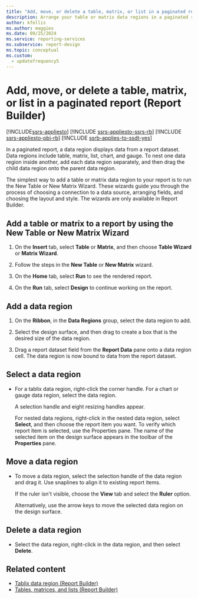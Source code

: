 ```yaml
---
title: "Add, move, or delete a table, matrix, or list in a paginated report"
description: Arrange your table or matrix data regions in a paginated report by using the New Table Wizard or New Matrix Wizard in Report Builder.
author: kfollis
ms.author: maggies
ms.date: 09/25/2024
ms.service: reporting-services
ms.subservice: report-design
ms.topic: conceptual
ms.custom:
  - updatefrequency5
---
```

# Add, move, or delete a table, matrix, or list in a paginated report (Report Builder)

[!INCLUDE[ssrs-appliesto](../../includes/ssrs-appliesto.md)] [!INCLUDE [ssrs-appliesto-ssrs-rb](../../includes/ssrs-appliesto-ssrs-rb.md)] [!INCLUDE [ssrs-appliesto-pbi-rb](../../includes/ssrs-appliesto-pbi-rb.md)] [!INCLUDE [ssrb-applies-to-ssdt-yes](../../includes/ssrb-applies-to-ssdt-yes.md)]

  In a paginated report, a data region displays data from a report dataset. Data regions include table, matrix, list, chart, and gauge. To nest one data region inside another, add each data region separately, and then drag the child data region onto the parent data region.  
  
 The simplest way to add a table or matrix data region to your report is to run the New Table or New Matrix Wizard. These wizards guide you through the process of choosing a connection to a data source, arranging fields, and choosing the layout and style. The wizards are only available in Report Builder.  
  
## Add a table or matrix to a report by using the New Table or New Matrix Wizard  
  
1.  On the **Insert** tab, select **Table** or **Matrix**, and then choose **Table Wizard** or **Matrix Wizard**.  
  
1.  Follow the steps in the **New Table** or **New Matrix** wizard.  
  
1.  On the **Home** tab, select **Run** to see the rendered report.  
  
1.  On the **Run** tab, select **Design** to continue working on the report.  
  
## Add a data region  
  
1.  On the **Ribbon**, in the **Data Regions** group, select the data region to add.  
  
1.  Select the design surface, and then drag to create a box that is the desired size of the data region.  
  
1.  Drag a report dataset field from the **Report Data** pane onto a data region cell. The data region is now bound to data from the report dataset.  
  
## Select a data region  
  
-   For a tablix data region, right-click the corner handle. For a chart or gauge data region, select the data region.  
  
     A selection handle and eight resizing handles appear.  
  
     For nested data regions, right-click in the nested data region, select **Select**, and then choose the report item you want. To verify which report item is selected, use the Properties pane. The name of the selected item on the design surface appears in the toolbar of the **Properties** pane.  
  
## Move a data region  
  
-   To move a data region, select the selection handle of the data region and drag it. Use snaplines to align it to existing report items.  
  
     If the ruler isn't visible, choose the **View** tab and select the **Ruler** option.  
  
     Alternatively, use the arrow keys to move the selected data region on the design surface.  
  
## Delete a data region  
  
-   Select the data region, right-click in the data region, and then select **Delete**.  
  
## Related content

- [Tablix data region &#40;Report Builder&#41;](../../reporting-services/report-design/tablix-data-region-report-builder-and-ssrs.md)
- [Tables, matrices, and lists &#40;Report Builder&#41;](../../reporting-services/report-design/tables-matrices-and-lists-report-builder-and-ssrs.md)
